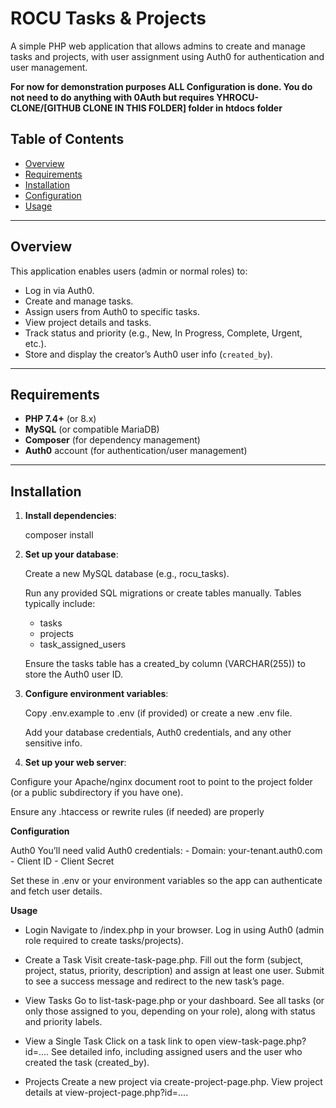 # ROCU Tasks & Projects

A simple PHP web application that allows admins to create and manage tasks and projects, with user assignment using Auth0 for authentication and user management.

   **For now for demonstration purposes ALL Configuration is done. You do not need to do anything with 0Auth but requires YHROCU-CLONE/[GITHUB CLONE IN THIS FOLDER] folder in htdocs folder**

## Table of Contents

- [Overview](#overview)
- [Requirements](#requirements)
- [Installation](#installation)
- [Configuration](#configuration)
- [Usage](#usage)

---

## Overview

This application enables users (admin or normal roles) to:

- Log in via Auth0.
- Create and manage tasks.
- Assign users from Auth0 to specific tasks.
- View project details and tasks.
- Track status and priority (e.g., New, In Progress, Complete, Urgent, etc.).
- Store and display the creator’s Auth0 user info (`created_by`).

---

## Requirements

- **PHP 7.4+** (or 8.x)
- **MySQL** (or compatible MariaDB)
- **Composer** (for dependency management)
- **Auth0** account (for authentication/user management)

---

## Installation

1. **Install dependencies**:

   composer install

2. **Set up your database**:

   Create a new MySQL database (e.g., rocu_tasks).

   Run any provided SQL migrations or create tables manually. Tables typically include:
    - tasks
    - projects
    - task_assigned_users

    Ensure the tasks table has a created_by column (VARCHAR(255)) to store the Auth0 user ID.

3. **Configure environment variables**:

   Copy .env.example to .env (if provided) or create a new .env file.

   Add your database credentials, Auth0 credentials, and any other sensitive info.

4. **Set up your web server**:

  Configure your Apache/nginx document root to point to the project folder (or a public subdirectory if you have one).

  Ensure any .htaccess or rewrite rules (if needed) are properly

**Configuration**

   Auth0
   You’ll need valid Auth0 credentials:
    - Domain: your-tenant.auth0.com
    - Client ID
    - Client Secret

   Set these in .env or your environment variables so the app can authenticate and fetch user details.

**Usage**

   - Login
    Navigate to /index.php in your browser.
    Log in using Auth0 (admin role required to create tasks/projects).

   - Create a Task
    Visit create-task-page.php.
    Fill out the form (subject, project, status, priority, description) and assign at least one user.
    Submit to see a success message and redirect to the new task’s page.

   - View Tasks
    Go to list-task-page.php or your dashboard.
    See all tasks (or only those assigned to you, depending on your role), along with status and priority labels.

   - View a Single Task
    Click on a task link to open view-task-page.php?id=....
    See detailed info, including assigned users and the user who created the task (created_by).

   - Projects
    Create a new project via create-project-page.php.
    View project details at view-project-page.php?id=....